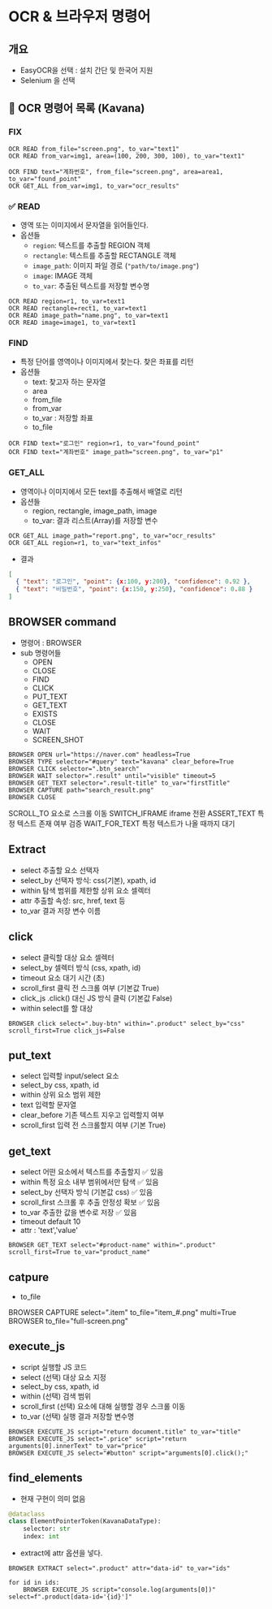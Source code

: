 # OCR & 브라우저 명령어

## 개요

- EasyOCR을 선택 : 설치 간단 및 한국어 지원
- Selenium 을 선택

## 📘 OCR 명령어 목록 (Kavana)

### FIX

```kvs
OCR READ from_file="screen.png", to_var="text1"
OCR READ from_var=img1, area=(100, 200, 300, 100), to_var="text1"

OCR FIND text="계좌번호", from_file="screen.png", area=area1, to_var="found_point"
OCR GET_ALL from_var=img1, to_var="ocr_results"
```

### ✅ READ

- 영역 또는 이미지에서 문자열을 읽어들인다.
- 옵션들
  - `region`: 텍스트를 추출할 REGION 객체
  - `rectangle`: 텍스트를 추출할 RECTANGLE 객체
  - `image_path`: 이미지 파일 경로 (`"path/to/image.png"`)
  - `image`: IMAGE 객체
  - `to_var`: 추출된 텍스트를 저장할 변수명

```kvs
OCR READ region=r1, to_var=text1
OCR READ rectangle=rect1, to_var=text1
OCR READ image_path="name.png", to_var=text1
OCR READ image=image1, to_var=text1
```

### FIND

- 특정 단어를 영역이나 이미지에서 찾는다. 찾은 좌표를 리턴
- 옵션들
  - text: 찾고자 하는 문자열
  - area
  - from_file
  - from_var
  - to_var : 저장할 좌표
  - to_file

```kvs
OCR FIND text="로그인" region=r1, to_var="found_point"
OCR FIND text="계좌번호" image_path="screen.png", to_var="p1"
```

### GET_ALL

- 영역이나 이미지에서 모든 text를 추출해서 배열로 리턴
- 옵션들
  - region, rectangle, image_path, image
  - to_var: 결과 리스트(Array)를 저장할 변수

```kvs
OCR GET_ALL image_path="report.png", to_var="ocr_results"
OCR GET_ALL region=r1, to_var="text_infos"
```

- 결과

```json
[
  { "text": "로그인", "point": {x:100, y:200}, "confidence": 0.92 },
  { "text": "비밀번호", "point": {x:150, y:250}, "confidence": 0.88 }
]
```

## BROWSER command

- 명령어 : BROWSER
- sub 명령어들
  - OPEN
  - CLOSE
  - FIND
  - CLICK
  - PUT_TEXT
  - GET_TEXT
  - EXISTS
  - CLOSE
  - WAIT
  - SCREEN_SHOT

```kvs
BROWSER OPEN url="https://naver.com" headless=True
BROWSER TYPE selector="#query" text="kavana" clear_before=True
BROWSER CLICK selector=".btn_search"
BROWSER WAIT selector=".result" until="visible" timeout=5
BROWSER GET_TEXT selector=".result-title" to_var="firstTitle"
BROWSER CAPTURE path="search_result.png"
BROWSER CLOSE
```

SCROLL_TO 요소로 스크롤 이동
SWITCH_IFRAME iframe 전환
ASSERT_TEXT 특정 텍스트 존재 여부 검증
WAIT_FOR_TEXT 특정 텍스트가 나올 때까지 대기

## Extract

- select 추출할 요소 선택자
- select_by 선택자 방식: css(기본), xpath, id
- within 탐색 범위를 제한할 상위 요소 셀렉터
- attr 추출할 속성: src, href, text 등
- to_var 결과 저장 변수 이름

## click

- select 클릭할 대상 요소 셀렉터
- select_by 셀렉터 방식 (css, xpath, id)
- timeout 요소 대기 시간 (초)
- scroll_first 클릭 전 스크롤 여부 (기본값 True)
- click_js .click() 대신 JS 방식 클릭 (기본값 False)
- within select를 할 대상

```kvs
BROWSER click select=".buy-btn" within=".product" select_by="css" scroll_first=True click_js=False
```

## put_text

- select 입력할 input/select 요소
- select_by css, xpath, id
- within 상위 요소 범위 제한
- text 입력할 문자열
- clear_before 기존 텍스트 지우고 입력할지 여부
- scroll_first 입력 전 스크롤할지 여부 (기본 True)

## get_text

- select 어떤 요소에서 텍스트를 추출할지 ✅ 있음
- within 특정 요소 내부 범위에서만 탐색 ✅ 있음
- select_by 선택자 방식 (기본값 css) ✅ 있음
- scroll_first 스크롤 후 추출 안정성 확보 ✅ 있음
- to_var 추출한 값을 변수로 저장 ✅ 있음
- timeout default 10
- attr : 'text','value'

```kvs
BROWSER GET_TEXT select="#product-name" within=".product" scroll_first=True to_var="product_name"
```

## catpure

- to_file

BROWSER CAPTURE select=".item" to_file="item_#.png" multi=True
BROWSER to_file="full-screen.png"

## execute_js

- script 실행할 JS 코드
- select (선택) 대상 요소 지정
- select_by css, xpath, id
- within (선택) 검색 범위
- scroll_first (선택) 요소에 대해 실행할 경우 스크롤 이동
- to_var (선택) 실행 결과 저장할 변수명

```kvs
BROWSER EXECUTE_JS script="return document.title" to_var="title"
BROWSER EXECUTE_JS select=".price" script="return arguments[0].innerText" to_var="price"
BROWSER EXECUTE_JS select="#button" script="arguments[0].click();"
```

## find_elements

- 현재 구현이 의미 없음

```python
@dataclass
class ElementPointerToken(KavanaDataType):
    selector: str
    index: int
```

- extract에 attr 옵션을 넣다.

```
BROWSER EXTRACT select=".product" attr="data-id" to_var="ids"

for id in ids:
    BROWSER EXECUTE_JS script="console.log(arguments[0])" select=f".product[data-id='{id}']"
```

